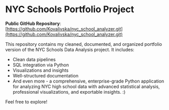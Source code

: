 # NYC Schools Portfolio Project

 **Public GitHub Repository**: [https://github.com/Kovalivska/nyc_school_analyzer.git](https://github.com/Kovalivska/nyc_school_analyzer.git)

This repository contains my cleaned, documented, and organized portfolio version of the NYC Schools Data Analysis project. It includes:

- Clean data pipelines  
- SQL integration via Python  
- Visualizations and insights  
- Well-structured documentation 
- And even more -  a comprehensive, enterprise-grade Python application for analyzing NYC high school data with advanced statistical analysis, professional visualizations, and exportable insights. :) 

Feel free to explore!
